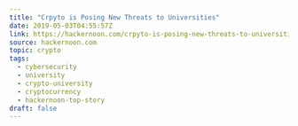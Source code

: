 ```yaml
---
title: "Crpyto is Posing New Threats to Universities"
date: 2019-05-03T04:55:57Z
link: https://hackernoon.com/crpyto-is-posing-new-threats-to-universities-f67eaccc2bae?source=rss----3a8144eabfe3---4
source: hackernoon.com
topic: crypto
tags:
  - cybersecurity
  - university
  - crypto-university
  - cryptocurrency
  - hackernoon-top-story
draft: false
---
```

